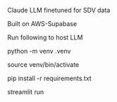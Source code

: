Claude LLM finetuned for SDV data 

Built on AWS-Supabase

Run following to host LLM

python -m venv .venv

source venv/bin/activate

pip install -r requirements.txt

streamlit run   
